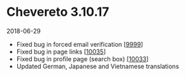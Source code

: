 # Chevereto 3.10.17

2018-06-29

- Fixed bug in forced email verification [[9999](https://chevereto.com/community/threads/9999/)]
- Fixed bug in page links [[10035](https://chevereto.com/community/threads/10035/)]
- Fixed bug in profile page (search box) [[10033](https://chevereto.com/community/threads/10033/)]
- Updated German, Japanese and Vietnamese translations
